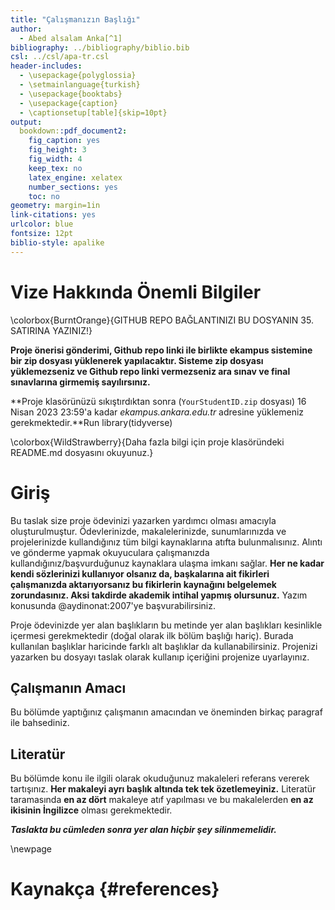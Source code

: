 ```yaml
---
title: "Çalışmanızın Başlığı"
author: 
  - Abed alsalam Anka[^1]
bibliography: ../bibliography/biblio.bib
csl: ../csl/apa-tr.csl
header-includes:
  - \usepackage{polyglossia}
  - \setmainlanguage{turkish}
  - \usepackage{booktabs}
  - \usepackage{caption} 
  - \captionsetup[table]{skip=10pt}
output:
  bookdown::pdf_document2:
    fig_caption: yes
    fig_height: 3
    fig_width: 4
    keep_tex: no
    latex_engine: xelatex
    number_sections: yes
    toc: no
geometry: margin=1in
link-citations: yes
urlcolor: blue
fontsize: 12pt
biblio-style: apalike
---
```



<!-- ======================================================================= -->
<!-- ============================== NOTLAR ================================= -->
<!-- ======================================================================= -->
[^1]: 19080007, [Github Repo](https://github.com/abed-alsalam-anka/AraSinav)

# Vize Hakkında Önemli Bilgiler

\colorbox{BurntOrange}{GITHUB REPO BAĞLANTINIZI BU DOSYANIN 35. SATIRINA YAZINIZ!}

**Proje önerisi gönderimi, Github repo linki ile birlikte ekampus sistemine bir zip dosyası yüklenerek yapılacaktır. Sisteme zip dosyası yüklemezseniz ve Github repo linki vermezseniz ara sınav ve final sınavlarına girmemiş sayılırsınız.**

**Proje klasörünüzü sıkıştırdıktan sonra (`YourStudentID.zip` dosyası) 16 Nisan 2023 23:59'a kadar *ekampus.ankara.edu.tr* adresine yüklemeniz gerekmektedir.**Run library(tidyverse)

\colorbox{WildStrawberry}{Daha fazla bilgi için proje klasöründeki README.md dosyasını okuyunuz.}

# Giriş
Bu taslak size proje ödevinizi yazarken yardımcı olması amacıyla oluşturulmuştur. Ödevlerinizde, makalelerinizde, sunumlarınızda ve projelerinizde kullandığınız tüm bilgi kaynaklarına atıfta bulunmalısınız. Alıntı ve gönderme yapmak okuyuculara çalışmanızda kullandığınız/başvurduğunuz  kaynaklara ulaşma imkanı sağlar. **Her ne kadar kendi sözlerinizi kullanıyor olsanız da, başkalarına ait fikirleri çalışmanızda aktarıyorsanız bu fikirlerin kaynağını belgelemek zorundasınız. Aksi takdirde akademik intihal yapmış olursunuz.** Yazım konusunda @aydinonat:2007'ye başvurabilirsiniz. 


Proje ödevinizde yer alan başlıkların bu metinde yer alan başlıkları kesinlikle içermesi gerekmektedir (doğal olarak ilk bölüm başlığı hariç). Burada kullanılan başlıklar haricinde farklı alt başlıklar da kullanabilirsiniz. Projenizi yazarken bu dosyayı taslak olarak kullanıp içeriğini projenize uyarlayınız.

## Çalışmanın Amacı
Bu bölümde yaptığınız çalışmanın amacından ve öneminden birkaç paragraf ile bahsediniz.

## Literatür 
Bu bölümde konu ile ilgili olarak okuduğunuz makaleleri referans vererek tartışınız. **Her makaleyi ayrı başlık altında tek tek özetlemeyiniz.** Literatür taramasında **en az dört** makaleye atıf yapılması ve bu makalelerden **en az ikisinin İngilizce** olması gerekmektedir.


**_Taslakta bu cümleden sonra yer alan hiçbir şey silinmemelidir._**

\newpage
# Kaynakça {#references}
<div id="refs"></div>

